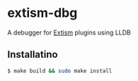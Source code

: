 # extism-dbg

A debugger for [Extism](https://github.com/extism/extism) plugins using LLDB

## Installatino

```bash
$ make build && sudo make install
```
